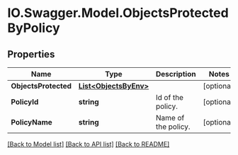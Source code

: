 # IO.Swagger.Model.ObjectsProtectedByPolicy
## Properties

Name | Type | Description | Notes
------------ | ------------- | ------------- | -------------
**ObjectsProtected** | [**List&lt;ObjectsByEnv&gt;**](ObjectsByEnv.md) |  | [optional] 
**PolicyId** | **string** | Id of the policy. | [optional] 
**PolicyName** | **string** | Name of the policy. | [optional] 

[[Back to Model list]](../README.md#documentation-for-models) [[Back to API list]](../README.md#documentation-for-api-endpoints) [[Back to README]](../README.md)

